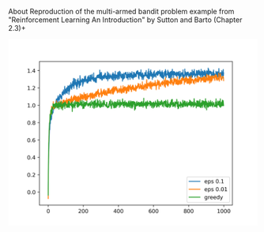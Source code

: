 About
Reproduction of the multi-armed bandit problem example from "Reinforcement Learning An Introduction" by Sutton and Barto (Chapter 2.3)+

![alt text](https://github.com/scascino10/multi_armed_bandits/blob/main/plot.png?raw=true)
